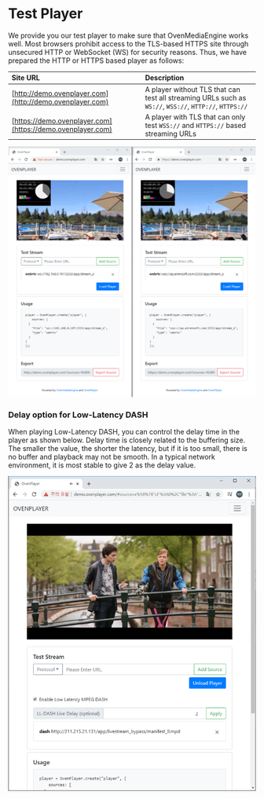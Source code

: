 # Test Player

We provide you our test player to make sure that OvenMediaEngine works well. Most browsers prohibit access to the TLS-based HTTPS site through unsecured HTTP or WebSocket \(WS\) for security reasons. Thus, we have prepared the HTTP or HTTPS based player as follows:

| Site URL | Description |
| :--- | :--- |
| [http://demo.ovenplayer.com](http://demo.ovenplayer.com) | A player without TLS that can test all streaming URLs such as `WS://`, `WSS://`, `HTTP://`, `HTTPS://` |
| [https://demo.ovenplayer.com](https://demo.ovenplayer.com) | A player with TLS that can only test `WSS://` and `HTTPS://` based streaming URLs |

![](.gitbook/assets/image%20%2818%29.png)



### Delay option for Low-Latency DASH 

When playing Low-Latency DASH, you can control the delay time in the player as shown below. Delay time is closely related to the buffering size. The smaller the value, the shorter the latency, but if it is too small, there is no buffer and playback may not be smooth. In a typical network environment, it is most stable to give 2 as the delay value.

![](.gitbook/assets/image%20%2822%29.png)

